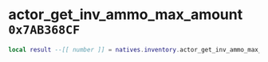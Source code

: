 # actor_get_inv_ammo_max_amount `0x7AB368CF`

```lua
local result --[[ number ]] = natives.inventory.actor_get_inv_ammo_max_amount(_unk0 --[[ number ]], _unk1 --[[ number ]])
```